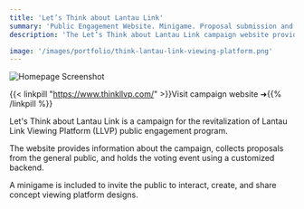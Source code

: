 ```yaml
---
title: 'Let’s Think about Lantau Link'
summary: 'Public Engagement Website. Minigame. Proposal submission and voting platform.'
description: 'The Let’s Think about Lantau Link campaign website provides information about the campaign, collects proposals from the general public, and holds the voting event using a customized backend.'

image: '/images/portfolio/think-lantau-link-viewing-platform.png'
---
```


![Homepage Screenshot](/images/portfolio/think-lantau-link-viewing-platform.png)

{{< linkpill "https://www.thinkllvp.com/" >}}Visit campaign website ➜{{% /linkpill %}}

Let's Think about Lantau Link is a campaign for the revitalization of Lantau Link Viewing Platform (LLVP) public engagement program.

The website provides information about the campaign, collects proposals from the general public, and holds the voting event using a customized backend.

A minigame is included to invite the public to interact, create, and share concept viewing platform designs.
